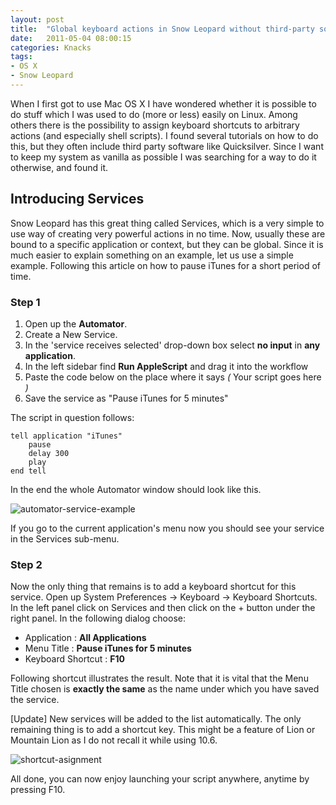 ```yaml
---
layout: post
title:  "Global keyboard actions in Snow Leopard without third-party software"
date:   2011-05-04 08:00:15
categories: Knacks
tags:
- OS X
- Snow Leopard
---
```


When I first got to use Mac OS X I have wondered whether it is possible to do stuff which I was used to do (more or less) easily on Linux. Among others there is the possibility to assign keyboard shortcuts to arbitrary actions (and especially shell scripts). I found several tutorials on how to do this, but they often include third party software like Quicksilver. Since I want to keep my system as vanilla as possible I was searching for a way to do it otherwise, and found it.

## Introducing Services

Snow Leopard has this great thing called Services, which is a very simple to use way of creating very powerful actions in no time. Now, usually these are bound to a specific application or context, but they can be global. Since it is much easier to explain something on an example, let us use a simple example. Following this article on how to pause iTunes for a short period of time.

### Step 1

1.  Open up the **Automator**.
2.  Create a New Service.
3.  In the 'service receives selected' drop-down box select **no input** in **any application**.
4.  In the left sidebar find **Run AppleScript** and drag it into the workflow
5.  Paste the code below on the place where it says *(* Your script goes here *)*
6.  Save the service as "Pause iTunes for 5 minutes"

The script in question follows:

    tell application "iTunes"
        pause
        delay 300
        play
    end tell
    

In the end the whole Automator window should look like this. 

![automator-service-example]

[automator-service-example]: /images/global-mac-shortcuts/Automator-service-example.png "Automator service example"

If you go to the current application's menu now you should see your service in the Services sub-menu.

### Step 2

Now the only thing that remains is to add a keyboard shortcut for this service. Open up System Preferences → Keyboard → Keyboard Shortcuts. In the left panel click on Services and then click on the + button under the right panel. In the following dialog choose:

*   Application : **All Applications**
*   Menu Title : **Pause iTunes for 5 minutes**
*   Keyboard Shortcut : **F10** 

Following shortcut illustrates the result. Note that it is vital that the Menu Title chosen is **exactly the same** as the name under which you have saved the service.

[Update] New services will be added to the list automatically. The only remaining thing is to add a shortcut key. This might be a feature of Lion or Mountain Lion as I do not recall it while using 10.6.

![shortcut-asignment]

[shortcut-asignment]: /images/global-mac-shortcuts/Automator-service-example.png "Snow Leopard keyboard shortcut assignment"

All done, you can now enjoy launching your script anywhere, anytime by pressing F10.